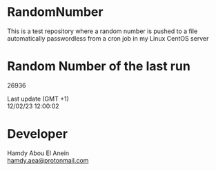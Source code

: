 # RandomNumber    
This is a test repository where a random number is pushed to a file automatically passwordless from a cron job in my Linux CentOS server    
# Random Number of the last run   
26936
      
Last update (GMT +1)    
12/02/23 12:00:02
# Developer    
Hamdy Abou El Anein   
hamdy.aea@protonmail.com
